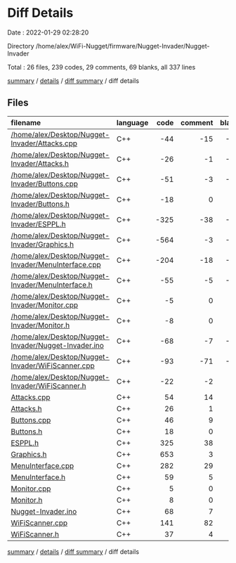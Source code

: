 # Diff Details

Date : 2022-01-29 02:28:20

Directory /home/alex/WiFi-Nugget/firmware/Nugget-Invader/Nugget-Invader

Total : 26 files,  239 codes, 29 comments, 69 blanks, all 337 lines

[summary](results.md) / [details](details.md) / [diff summary](diff.md) / diff details

## Files
| filename | language | code | comment | blank | total |
| :--- | :--- | ---: | ---: | ---: | ---: |
| [/home/alex/Desktop/Nugget-Invader/Attacks.cpp](//home/alex/Desktop/Nugget-Invader/Attacks.cpp) | C++ | -44 | -15 | -19 | -78 |
| [/home/alex/Desktop/Nugget-Invader/Attacks.h](//home/alex/Desktop/Nugget-Invader/Attacks.h) | C++ | -26 | -1 | -16 | -43 |
| [/home/alex/Desktop/Nugget-Invader/Buttons.cpp](//home/alex/Desktop/Nugget-Invader/Buttons.cpp) | C++ | -51 | -3 | -13 | -67 |
| [/home/alex/Desktop/Nugget-Invader/Buttons.h](//home/alex/Desktop/Nugget-Invader/Buttons.h) | C++ | -18 | 0 | -6 | -24 |
| [/home/alex/Desktop/Nugget-Invader/ESPPL.h](//home/alex/Desktop/Nugget-Invader/ESPPL.h) | C++ | -325 | -38 | -33 | -396 |
| [/home/alex/Desktop/Nugget-Invader/Graphics.h](//home/alex/Desktop/Nugget-Invader/Graphics.h) | C++ | -564 | -3 | -11 | -578 |
| [/home/alex/Desktop/Nugget-Invader/MenuInterface.cpp](//home/alex/Desktop/Nugget-Invader/MenuInterface.cpp) | C++ | -204 | -18 | -62 | -284 |
| [/home/alex/Desktop/Nugget-Invader/MenuInterface.h](//home/alex/Desktop/Nugget-Invader/MenuInterface.h) | C++ | -55 | -5 | -29 | -89 |
| [/home/alex/Desktop/Nugget-Invader/Monitor.cpp](//home/alex/Desktop/Nugget-Invader/Monitor.cpp) | C++ | -5 | 0 | -5 | -10 |
| [/home/alex/Desktop/Nugget-Invader/Monitor.h](//home/alex/Desktop/Nugget-Invader/Monitor.h) | C++ | -8 | 0 | -4 | -12 |
| [/home/alex/Desktop/Nugget-Invader/Nugget-Invader.ino](//home/alex/Desktop/Nugget-Invader/Nugget-Invader.ino) | C++ | -68 | -7 | -21 | -96 |
| [/home/alex/Desktop/Nugget-Invader/WiFiScanner.cpp](//home/alex/Desktop/Nugget-Invader/WiFiScanner.cpp) | C++ | -93 | -71 | -49 | -213 |
| [/home/alex/Desktop/Nugget-Invader/WiFiScanner.h](//home/alex/Desktop/Nugget-Invader/WiFiScanner.h) | C++ | -22 | -2 | -8 | -32 |
| [Attacks.cpp](/Attacks.cpp) | C++ | 54 | 14 | 20 | 88 |
| [Attacks.h](/Attacks.h) | C++ | 26 | 1 | 17 | 44 |
| [Buttons.cpp](/Buttons.cpp) | C++ | 46 | 9 | 12 | 67 |
| [Buttons.h](/Buttons.h) | C++ | 18 | 0 | 6 | 24 |
| [ESPPL.h](/ESPPL.h) | C++ | 325 | 38 | 33 | 396 |
| [Graphics.h](/Graphics.h) | C++ | 653 | 3 | 11 | 667 |
| [MenuInterface.cpp](/MenuInterface.cpp) | C++ | 282 | 29 | 85 | 396 |
| [MenuInterface.h](/MenuInterface.h) | C++ | 59 | 5 | 30 | 94 |
| [Monitor.cpp](/Monitor.cpp) | C++ | 5 | 0 | 5 | 10 |
| [Monitor.h](/Monitor.h) | C++ | 8 | 0 | 4 | 12 |
| [Nugget-Invader.ino](/Nugget-Invader.ino) | C++ | 68 | 7 | 21 | 96 |
| [WiFiScanner.cpp](/WiFiScanner.cpp) | C++ | 141 | 82 | 87 | 310 |
| [WiFiScanner.h](/WiFiScanner.h) | C++ | 37 | 4 | 14 | 55 |

[summary](results.md) / [details](details.md) / [diff summary](diff.md) / diff details